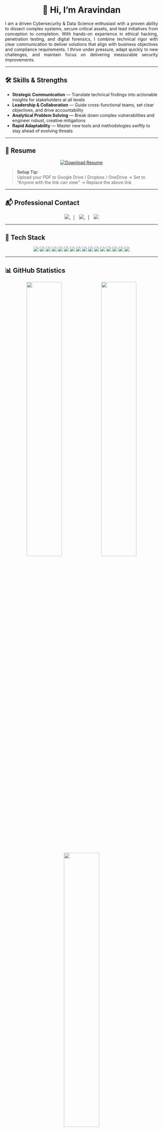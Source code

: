 <h1 align="center">👋 Hi, I’m Aravindan</h1>

<p align="justify">
I am a driven Cybersecurity & Data Science enthusiast with a proven ability to dissect complex systems, secure critical assets, and lead initiatives from conception to completion. With hands-on experience in ethical hacking, penetration testing, and digital forensics, I combine technical rigor with clear communication to deliver solutions that align with business objectives and compliance requirements. I thrive under pressure, adapt quickly to new challenges, and maintain focus on delivering measurable security improvements.
</p>

---

## 🛠️ Skills & Strengths

- **Strategic Communication** — Translate technical findings into actionable insights for stakeholders at all levels  
- **Leadership & Collaboration** — Guide cross-functional teams, set clear objectives, and drive accountability  
- **Analytical Problem Solving** — Break down complex vulnerabilities and engineer robust, creative mitigations  
- **Rapid Adaptability** — Master new tools and methodologies swiftly to stay ahead of evolving threats  

---

## 📄 Resume

<p align="center">
  <a href="https://your-cloud-service.com/your-resume.pdf" target="_blank">
    <img src="https://img.shields.io/badge/Download_Resume-800000?style=for-the-badge&logo=adobeacrobatreader&logoColor=white" alt="Download Resume"/>
  </a>
</p>

> **Setup Tip:**  
> Upload your PDF to Google Drive / Dropbox / OneDrive → Set to “Anyone with the link can view” → Replace the above link

---

## 📬 Professional Contact

<p align="center">
  <a href="https://linkedin.com/in/arav1nd4n">
    <img src="https://img.shields.io/badge/LinkedIn-800000?style=for-the-badge&logo=linkedin&logoColor=white" />
  </a>
  &nbsp;&nbsp;│&nbsp;&nbsp;
  <a href="mailto:your_email@gmail.com">
    <img src="https://img.shields.io/badge/Email-800000?style=for-the-badge&logo=gmail&logoColor=white" />
  </a>
  &nbsp;&nbsp;│&nbsp;&nbsp;
  <a href="https://instagram.com/yourusername">
    <img src="https://img.shields.io/badge/Instagram-800000?style=for-the-badge&logo=instagram&logoColor=white" />
  </a>
</p>

---

## 🧰 Tech Stack

<p align="center">
  <img src="https://img.shields.io/badge/Python-800000?style=for-the-badge&logo=python&logoColor=white" />
  <img src="https://img.shields.io/badge/C%2B%2B-800000?style=for-the-badge&logo=c%2B%2B&logoColor=white" />
  <img src="https://img.shields.io/badge/SQL-800000?style=for-the-badge&logo=mysql&logoColor=white" />
  <img src="https://img.shields.io/badge/Kali_Linux-800000?style=for-the-badge&logo=kalilinux&logoColor=white" />
  <img src="https://img.shields.io/badge/Ubuntu-800000?style=for-the-badge&logo=ubuntu&logoColor=white" />
  <img src="https://img.shields.io/badge/Arch_Linux-800000?style=for-the-badge&logo=archlinux&logoColor=white" />
  <img src="https://img.shields.io/badge/Burp_Suite-800000?style=for-the-badge&logo=burpsuite&logoColor=white" />
  <img src="https://img.shields.io/badge/Metasploit-800000?style=for-the-badge&logo=metasploit&logoColor=white" />
  <img src="https://img.shields.io/badge/Nmap-800000?style=for-the-badge&logo=nmap&logoColor=white" />
  <img src="https://img.shields.io/badge/Wireshark-800000?style=for-the-badge&logo=wireshark&logoColor=white" />
  <img src="https://img.shields.io/badge/VS_Code-800000?style=for-the-badge&logo=visualstudiocode&logoColor=white" />
  <img src="https://img.shields.io/badge/Vim-800000?style=for-the-badge&logo=vim&logoColor=white" />
  <img src="https://img.shields.io/badge/Git-800000?style=for-the-badge&logo=git&logoColor=white" />
  <img src="https://img.shields.io/badge/Docker-800000?style=for-the-badge&logo=docker&logoColor=white" />
  <img src="https://img.shields.io/badge/Zsh-800000?style=for-the-badge&logo=zsh&logoColor=white" />
  <img src="https://img.shields.io/badge/GoLand-800000?style=for-the-badge&logo=goland&logoColor=white" />
</p>

---

## 📊 GitHub Statistics

<p align="center">
  <img src="https://github-readme-stats.vercel.app/api?username=arav1nd4n&show_icons=true&title_color=800000&text_color=ffffff&icon_color=800000&bg_color=0d1117&hide_border=false" width="48%" />
  <img src="https://github-readme-streak-stats.herokuapp.com/?user=arav1nd4n&theme=dark&ring=800000&fire=800000&currStreakLabel=ffffff&sideNums=ffffff&sideLabels=ffffff&dates=888888&border=800000" width="48%" />
  <br />
  <img src="https://github-readme-stats.vercel.app/api/top-langs/?username=arav1nd4n&title_color=800000&text_color=ffffff&icon_color=800000&bg_color=0d1117&hide_border=false&layout=compact" width="48%" />
</p>

---

## 📅 Contribution Calendar

<p align="center">
  <img src="https://github-contributions.vercel.app/api?username=arav1nd4n&color=800000&bg=000000&line=000000&point=800000&area=true&radius=6&size=1.3" alt="GitHub Contribution Calendar in Maroon and Black" width="95%" />
</p>

---

<p align="center">
  <strong><em>Keep your focus on impact and continuous improvement.</em></strong>
</p>
